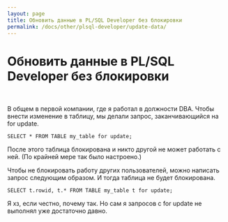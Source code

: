 ```yaml
---
layout: page
title: Обновить данные в PL/SQL Developer без блокировки
permalink: /docs/other/plsql-developer/update-data/
---
```



# Обновить данные в PL/SQL Developer без блокировки

<br/>

В общем в первой компании, где я работал в должности DBA. Чтобы внести изменение в таблицу, мы делали запрос, заканчивающийся на for update.

    SELECT * FROM TABLE my_table for update;

После этого таблица блокирована и никто другой не может работать с ней. (По крайней мере так было настроено.)


Чтобы не блокировать работу других пользователей, можно написать запрос следующим образом. И тогда таблица не будет блокирована.

    SELECT t.rowid, t.* FROM TABLE my_table t for update;

Я хз, если честно, почему так. Но сам я запросов с for update не выполнял уже достаточно давно.
